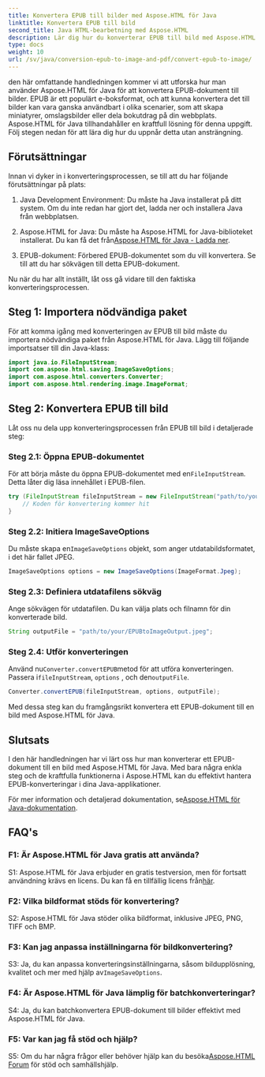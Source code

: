 ```yaml
---
title: Konvertera EPUB till bilder med Aspose.HTML för Java
linktitle: Konvertera EPUB till bild
second_title: Java HTML-bearbetning med Aspose.HTML
description: Lär dig hur du konverterar EPUB till bild med Aspose.HTML för Java. En enkel, steg-för-steg-guide för effektiva konverteringar.
type: docs
weight: 10
url: /sv/java/conversion-epub-to-image-and-pdf/convert-epub-to-image/
---
```

den här omfattande handledningen kommer vi att utforska hur man använder Aspose.HTML för Java för att konvertera EPUB-dokument till bilder. EPUB är ett populärt e-boksformat, och att kunna konvertera det till bilder kan vara ganska användbart i olika scenarier, som att skapa miniatyrer, omslagsbilder eller dela bokutdrag på din webbplats. Aspose.HTML för Java tillhandahåller en kraftfull lösning för denna uppgift. Följ stegen nedan för att lära dig hur du uppnår detta utan ansträngning.

## Förutsättningar

Innan vi dyker in i konverteringsprocessen, se till att du har följande förutsättningar på plats:

1. Java Development Environment: Du måste ha Java installerat på ditt system. Om du inte redan har gjort det, ladda ner och installera Java från webbplatsen.

2.  Aspose.HTML for Java: Du måste ha Aspose.HTML for Java-biblioteket installerat. Du kan få det från[Aspose.HTML för Java - Ladda ner](https://releases.aspose.com/html/java/).

3. EPUB-dokument: Förbered EPUB-dokumentet som du vill konvertera. Se till att du har sökvägen till detta EPUB-dokument.

Nu när du har allt inställt, låt oss gå vidare till den faktiska konverteringsprocessen.

## Steg 1: Importera nödvändiga paket

För att komma igång med konverteringen av EPUB till bild måste du importera nödvändiga paket från Aspose.HTML för Java. Lägg till följande importsatser till din Java-klass:

```java
import java.io.FileInputStream;
import com.aspose.html.saving.ImageSaveOptions;
import com.aspose.html.converters.Converter;
import com.aspose.html.rendering.image.ImageFormat;
```

## Steg 2: Konvertera EPUB till bild

Låt oss nu dela upp konverteringsprocessen från EPUB till bild i detaljerade steg:

### Steg 2.1: Öppna EPUB-dokumentet

 För att börja måste du öppna EPUB-dokumentet med en`FileInputStream`. Detta låter dig läsa innehållet i EPUB-filen.

```java
try (FileInputStream fileInputStream = new FileInputStream("path/to/your/input.epub")) {
    // Koden för konvertering kommer hit
}
```

### Steg 2.2: Initiera ImageSaveOptions

 Du måste skapa en`ImageSaveOptions` objekt, som anger utdatabildsformatet, i det här fallet JPEG.

```java
ImageSaveOptions options = new ImageSaveOptions(ImageFormat.Jpeg);
```

### Steg 2.3: Definiera utdatafilens sökväg

Ange sökvägen för utdatafilen. Du kan välja plats och filnamn för din konverterade bild.

```java
String outputFile = "path/to/your/EPUBtoImageOutput.jpeg";
```

### Steg 2.4: Utför konverteringen

 Använd nu`Converter.convertEPUB`metod för att utföra konverteringen. Passera i`fileInputStream`, `options` , och den`outputFile`.

```java
Converter.convertEPUB(fileInputStream, options, outputFile);
```

Med dessa steg kan du framgångsrikt konvertera ett EPUB-dokument till en bild med Aspose.HTML för Java.

## Slutsats

I den här handledningen har vi lärt oss hur man konverterar ett EPUB-dokument till en bild med Aspose.HTML för Java. Med bara några enkla steg och de kraftfulla funktionerna i Aspose.HTML kan du effektivt hantera EPUB-konverteringar i dina Java-applikationer.

 För mer information och detaljerad dokumentation, se[Aspose.HTML för Java-dokumentation](https://reference.aspose.com/html/java/).

## FAQ's

### F1: Är Aspose.HTML för Java gratis att använda?

 S1: Aspose.HTML för Java erbjuder en gratis testversion, men för fortsatt användning krävs en licens. Du kan få en tillfällig licens från[här](https://purchase.aspose.com/temporary-license/).

### F2: Vilka bildformat stöds för konvertering?

S2: Aspose.HTML för Java stöder olika bildformat, inklusive JPEG, PNG, TIFF och BMP.

### F3: Kan jag anpassa inställningarna för bildkonvertering?

 S3: Ja, du kan anpassa konverteringsinställningarna, såsom bildupplösning, kvalitet och mer med hjälp av`ImageSaveOptions`.

### F4: Är Aspose.HTML för Java lämplig för batchkonverteringar?

S4: Ja, du kan batchkonvertera EPUB-dokument till bilder effektivt med Aspose.HTML för Java.

### F5: Var kan jag få stöd och hjälp?

 S5: Om du har några frågor eller behöver hjälp kan du besöka[Aspose.HTML Forum](https://forum.aspose.com/) för stöd och samhällshjälp.
